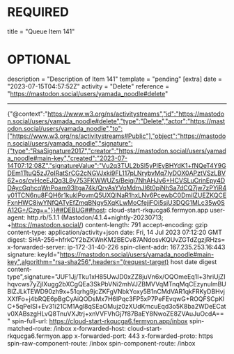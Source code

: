 
# REQUIRED
title = "Queue Item 141"
# OPTIONAL
description = "Description of Item 141"
template = "pending"
[extra]
date = "2023-07-15T04:57:52Z"
activity = "Delete"
reference = "https://mastodon.social/users/yamada_noodle#delete"

---
{"@context":"https://www.w3.org/ns/activitystreams","id":"https://mastodon.social/users/yamada_noodle#delete","type":"Delete","actor":"https://mastodon.social/users/yamada_noodle","to":["https://www.w3.org/ns/activitystreams#Public"],"object":"https://mastodon.social/users/yamada_noodle","signature":{"type":"RsaSignature2017","creator":"https://mastodon.social/users/yamada_noodle#main-key","created":"2023-07-14T07:12:08Z","signatureValue":"Vu2q3TUL2bSl5yPlEyBHYdK1+fNQeT4Y9GDEm1TtuQ5zJ7oIRatSrCG2cNGVJxki9FL117pLNrybvMq7IyDOX0APztVSzLBV62+os/cvHceEJQq3L8y753FKWWUZs/Beigi7NhAHJv6+HCVSLuCrinEpy4DDAycGqhcqWnPoam93ltga74k/QrvAsYVqMdmJI6t0pjNhSa7dCQ7jw7zPYiR4y01TCN6nu8FQH6r1kuklPovmQ5UXQlNaR1hxLNv6PcewbC0DmilZUEZKQCEFxnHWC8iwYNfQATyEfZmqBNgy5XqKLwMoCfejiFOi5sjU3DQG1MLc35w0SA12G+/Czg=="}}##DEBUG##host: cloud-start-rkqucga6.fermyon.app
user-agent: http.rb/5.1.1 (Mastodon/4.1.4+nightly-20230713; +https://mastodon.social/)
content-length: 791
accept-encoding: gzip
content-type: application/activity+json
date: Fri, 14 Jul 2023 07:12:20 GMT
digest: SHA-256=hfrkCY2bZKWnKM2BECv87ANdosvKQUvZGTdZgzjRHzs=
x-forwarded-server: ip-172-31-40-226
spin-client-addr: 167.235.253.16:443
signature: keyId="https://mastodon.social/users/yamada_noodle#main-key",algorithm="rsa-sha256",headers="(request-target) host date digest content-type",signature="JUF1Jj/Tku1xH85UwJD0xZZ8juVn6x/OQOmeEq1l+3hriUjZIhqvcws7yZjIXugg2bXCgQEa3SkPbVNi2mhVJZBMVVqMTnqMqCEzynulmBUBlZJLkTEWD90zh9x+51qrhg9jcZKFgVNbkYoxy5B1nCMdVAR1qkFRKyDBHvjXXfFo+j4bRQE6pBgCyAiQODsMx7H6IPqc3FP5xP7PeFEvqwG+ROQFSCpKlC+5qPelSl+Ev31i21CM1Agl8qSEaOMujz0zXUdKmcuEqd3o5K8ba2WDeECatv0XABszgHLvQ8TnuVXJtrj+xnVVFVhGj7f87BaEY8NwoZE8ZVAuJuOcdA=="
spin-full-url: https://cloud-start-rkqucga6.fermyon.app/inbox
spin-matched-route: /inbox
x-forwarded-host: cloud-start-rkqucga6.fermyon.app
x-forwarded-port: 443
x-forwarded-proto: https
spin-raw-component-route: /inbox
spin-component-route: /inbox


